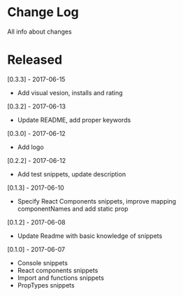 # Change Log
All info about changes

# Released
[0.3.3] - 2017-06-15
  - Add visual vesion, installs and rating

[0.3.2] - 2017-06-13
  - Update README, add proper keywords

[0.3.0] - 2017-06-12
  - Add logo

[0.2.2] - 2017-06-12
  - Add test snippets, update description

[0.1.3] - 2017-06-10
  - Specify React Components snippets, improve mapping componentNames and add static prop

[0.1.2] - 2017-06-08
  - Update Readme with basic knowledge of snippets

[0.1.0] - 2017-06-07
  - Console snippets
  - React components snippets
  - Import and functions snippets
  - PropTypes snippets

